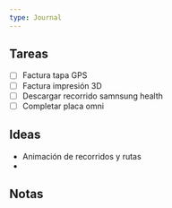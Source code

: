 ```yaml
---
type: Journal
---
```


## Tareas

- [ ] Factura tapa GPS
- [ ] Factura impresión 3D
- [ ] Descargar recorrido samnsung health
- [ ] Completar placa omni 

## Ideas
- Animación de recorridos y rutas
- 

## Notas
